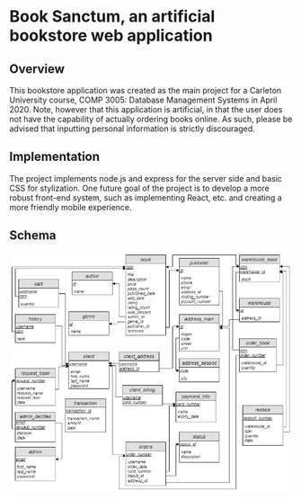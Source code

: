 # Book Sanctum, an artificial bookstore web application

## Overview

This bookstore application was created as the main project for a Carleton University course, COMP 3005: Database Management Systems in April 2020. Note, however that this application is artificial, in that the user does not have the capability of actually ordering books online. As such, please be advised that inputting personal information is strictly discouraged. 

## Implementation

The project implements node.js and express for the server side and basic CSS for stylization. One future goal of the project is to develop a more robust front-end system, such as implementing React, etc. and creating a more friendly mobile experience. 





## Schema

![alt text](docs/schema.png)